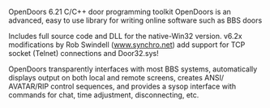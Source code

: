 OpenDoors 6.21 C/C++ door programming toolkit
OpenDoors is an advanced, easy to use library
for writing online software such as BBS doors

Includes full source code and DLL for the 
native-Win32 version. v6.2x modifications by 
Rob Swindell (www.synchro.net) add support for 
TCP socket (Telnet) connections and Door32.sys!

OpenDoors transparently interfaces with most
BBS systems, automatically displays output on
both local and remote screens, creates ANSI/
AVATAR/RIP control sequences, and provides a
sysop interface with commands for chat, time
adjustment, disconnecting, etc. 
